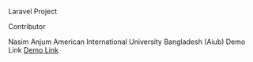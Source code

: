 Laravel Project 

Contributor

Nasim Anjum
American International University Bangladesh (Aiub)
Demo Link <a href="http://nsmajm.com">Demo Link</a>
